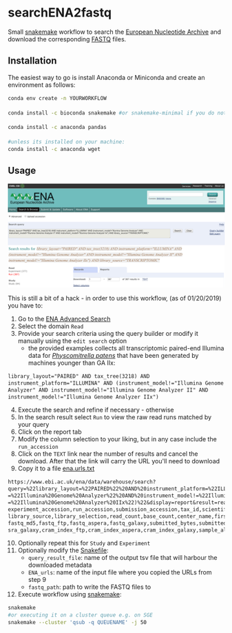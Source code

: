 # searchENA2fastq
Small [snakemake](https://snakemake.readthedocs.io/en/stable/) workflow to search the [European Nucleotide Archive](http://www.ebi.ac.uk/ena) and download the corresponding [FASTQ](https://en.wikipedia.org/wiki/FASTQ_format) files.
## Installation
The easiest way to go is install Anaconda or Miniconda and create an environment as follows:
```bash 
conda env create -n YOURWORKFLOW 

conda install -c bioconda snakemake #or snakemake-minimal if you do not want to use remote providers in other workflows see https://bitbucket.org/snakemake/snakemake/issues/991/python-37-compatibility for details

conda install -c anaconda pandas

#unless its installed on your machine:
conda install -c anaconda wget 
```

## Usage
![ENA Advanced Search Report](ENA_report.png "ENA Advanced Search Report")

This is still a bit of a hack - in order to use this workflow, (as of 01/20/2019) you have to: 
1. Go to the [ENA Advanced Search](https://www.ebi.ac.uk/ena/data/warehouse/search)
2. Select the domain `Read`
3. Provide your search criteria using the query builder or modify it manually using the `edit search` option
	* the provided examples collects all transcriptomic paired-end Illumina data for _[Physcomitrella patens](https://www.ncbi.nlm.nih.gov/Taxonomy/Browser/wwwtax.cgi?id=3218)_ that have been generated by machines younger than GA IIx: 
```
library_layout="PAIRED" AND tax_tree(3218) AND instrument_platform="ILLUMINA" AND (instrument_model!="Illumina Genome Analyzer" AND instrument_model!="Illumina Genome Analyzer II" AND instrument_model!="Illumina Genome Analyzer IIx")
```
4. Execute the search and refine if necessary - otherwise
5. In the search result select `Run` to view the raw read runs matched by your query
6. Click on the report tab 
7. Modify the column selection to your liking, but in any case include the `run_accession` 
8. Click on the `TEXT` link near the number of results and cancel the download. After that the link will carry the URL you'll need to download
9. Copy it to a file [ena.urls.txt](ena.urls.txt)
```
https://www.ebi.ac.uk/ena/data/warehouse/search?
query=%22library_layout=%22PAIRED%22%20AND%20instrument_platform=%22ILLUMINA%22%20AND%20library_source=%22TRANSCRIPTOMIC%22%20AND%20tax_tree(3218)%20AND%20(instrument_model!
=%22Illumina%20Genome%20Analyzer%22%20AND%20instrument_model!=%22Illumina%20Genome%20Analyzer%20II%22%20AND%20instrument_model!
=%22Illumina%20Genome%20Analyzer%20IIx%22)%22&display=report&result=read_run&fields=study_accession,secondary_study_accession,sample_accession,secondary_sample_accession,
experiment_accession,run_accession,submission_accession,tax_id,scientific_name,instrument_platform,instrument_model,library_name,nominal_length,library_layout,library_strategy,
library_source,library_selection,read_count,base_count,center_name,first_public,last_updated,experiment_title,study_title,study_alias,experiment_alias,run_alias,fastq_bytes,
fastq_md5,fastq_ftp,fastq_aspera,fastq_galaxy,submitted_bytes,submitted_md5,submitted_ftp,submitted_aspera,submitted_galaxy,submitted_format,sra_bytes,sra_md5,sra_ftp,sra_aspera,
sra_galaxy,cram_index_ftp,cram_index_aspera,cram_index_galaxy,sample_alias,broker_name,sample_title,nominal_sdev,first_created&download=txt
```
10. Optionally repeat this for `Study` and `Experiment`
11. Optionally modify the [Snakefile](Snakefile): 
	* `query_result_file`: name of the output tsv file that will harbour the downloaded metadata
	* `ENA_urls`: name of the input file where you copied the URLs from step 9
	* `fastq_path`: path to write the FASTQ files to
12. Execute workflow using [snakemake](https://snakemake.readthedocs.io/en/stable/):
```bash
snakemake
#or executing it on a cluster queue e.g. on SGE
snakemake --cluster 'qsub -q QUEUENAME' -j 50
```
